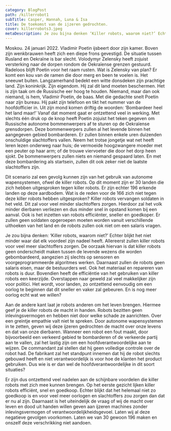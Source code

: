 ```yaml
---
category: BlogPost
path: /killerrobot1
subTitle: Casper, Hannah, Luna & Isa
title: De toekomst van de ijzeren gedrochten. 
cover: killerrobots3.jpeg
metaDescription: Je zou bijna denken ‘Killer robots, waarom niet?’ Echter blijkt het niet minder waar dat elk voordeel zijn nadeel heeft.  
---
```


Moskou. 24 januari 2022. Vladimir Poetin ijsbeert door zijn kamer. Boven zijn wenkbrauwen heeft zich een diepe frons gevestigd. De situatie tussen Rusland en Oekraïne is bar slecht. Volodymyr Zelensky heeft zojuist versterking naar de dorpen rondom de Oekraïense grenzen gestuurd. Radeloos blijft Poetin voor het raam rusten. Wat is Zelensky van plan? Er komt een kou van de ramen die door merg en been te voelen is. Het sneeuwt buiten. Langzamerhand bedekt een witte donsdeken zijn prachtige land. Zijn koninkrijk. Zijn eigendom. Hij zal dit land moeten beschermen. Het is zijn taak om de Russische eer hoog te houden. Niemand, maar dan ook niemand, is hem, Vladimir Poetin, de baas. Met die gedachte snelt Poetin naar zijn bureau. Hij pakt zijn telefoon en tikt het nummer van de hoofdofficier in. Uit zijn mond komen driftig de woorden: ‘Bombardeer heel het land maar!’ Vanaf dat moment gaat er ontzettend veel in werking. Met slechts één druk op de knop heeft Poetin zojuist het teken gegeven om Russische autonome bommenwerpers af te sturen op de Oekraïense grensdorpen. Deze bommenwerpers zullen al het levende binnen het aangegeven gebied bombarderen. Er zullen binnen enkele uren duizenden onschuldige slachtoffers vallen. Neem het trotse jongetje wat net heeft leren lezen onderweg naar huis; de vermoeide hoogzwangere moeder met een peuter op haar arm; of de trouwe viervoeter die door het dorp heen sjokt. De bommenwerpers zullen niets en niemand gespaard laten. 
En met deze bombardering als startsein, zullen dit ook zeker niet de laatste slachtoffers zijn.  
 
Dit scenario zal een gevolg kunnen zijn van het gebruik van autonome wapensystemen, ofwel de killer robots. Op dit moment zijn er 30 landen die zich hebben uitgesproken tegen killer robots. Er zijn echter 196 erkende landen op deze aardbodem. Wat is de reden voor de 166 zich niet tegen deze killer robots hebben uitgesproken? Killer robots vervangen soldaten in het veld. Dit zal voor veel minder slachtoffers zorgen. Hierdoor zal het volk minder dierbaren verliezen en dus minder snel in opstand komen bij een aanval. Ook is het inzetten van robots efficiënter, sneller en goedkoper. Er zullen geen soldaten opgeroepen moeten worden vanuit verschillende uithoeken van het land en de robots zullen ook niet om een salaris vragen.  
 
Je zou bijna denken: ‘Killer robots, waarom niet?’ Echter blijkt het niet minder waar dat elk voordeel zijn nadeel heeft.  Allereerst zullen killer robots voor veel meer slachtoffers zorgen. De oorzaak hiervan is dat killer robots geen onderscheidt maken tussen de levende wezens die worden gebombardeerd, aangezien zij slechts op sensoren en voorgeprogrammeerde algoritmes werken. Daarnaast zullen de robots geen salaris eisen, maar de bestuurders wel. Ook het materiaal en repareren van robots is duur. Bovendien heeft de efficiëntie van het gebruiken van killer robots een keerzijde. Overstappen naar geweld zal veel makkelijker zijn voor politici. Het wordt, voor landen, zo ontzettend eenvoudig om een oorlog te beginnen dat dit sneller en vaker zal gebeuren. En is nog meer oorlog echt wat we willen? 
 
Aan de andere kant laat je robots anderen om het leven brengen. Hiermee geef je de killer robots de macht in handen. Robots bezitten geen inlevingsvermogen en hebben niet door welke schade ze aanrichten. Over een greintje empathie valt niet te spreken. Door autonome wapensystemen in te zetten, geven wij deze ijzeren gedrochten de macht over onze levens en dat van onze dierbaren. Wanneer een robot een fout maakt, door bijvoorbeeld een verkeerd gebied te bombarderen of de verkeerde partij aan te vallen, zal het lastig zijn om een hoofdverantwoordelijke aan te wijzen. De commandant zal stellen dat hij geen volledige controle over de robot had. De fabrikant zal het standpunt innemen dat hij de robot slechts gebouwd heeft en niet verantwoordelijk is voor hoe de klanten het product gebruiken. Dus wie is er dan wel de hoofdverantwoordelijke in dit soort situaties? 
 
Er zijn dus ontzettend veel nadelen aan de schijnbare voordelen die killer robots met zich mee kunnen brengen. Op het eerste gezicht lijken killer robots efficiënt, snel en goedkoop. Echter blijkt dat het helemaal niet zo goedkoop is en voor veel meer oorlogen en slachtoffers zou zorgen dan dat er nu al zijn. Daarnaast is het uiteindelijk de vraag of wij de macht over leven en dood uit handen willen geven aan ijzeren machines zonder inlevingsvermogen of verantwoordelijkheidsgevoel. Laten wij al deze negatieve gevolgen voorkomen. Laten we van 30 gewoon 196 maken en onszelf deze verschrikking niet aandoen.  

